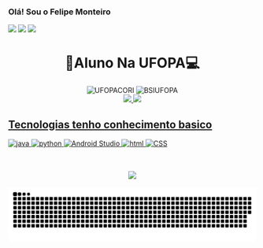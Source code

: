 ### Olá! Sou o Felipe Monteiro
[![](https://img.shields.io/badge/LinkedIn-0077B5?style=for-the-badge&logo=linkedin&logoColor=white)](https://www.linkedin.com/in/mvprintes/)
[![](https://img.shields.io/badge/Gmail-D14836?style=for-the-badge&logo=gmail&logoColor=white)](thevirosgigma@gmail.com)
[![](https://img.shields.io/badge/GitHub-100000?style=for-the-badge&logo=github&logoColor=white)](https://github.com/FelipeMzero)

<div align="center">
  <h1> 📘Aluno Na UFOPA💻</h1>
    <img aling="center" height="150" alt="UFOPACORI"src="https://github.com/MacosPrintes001/MacosPrintes001/blob/main/278524749_3109448079273517_6018796999008091743_n.png"/>
    <img aling="top" height="150" alt="BSIUFOPA"src="https://github.com/MacosPrintes001/MacosPrintes001/blob/main/logo%20curso.png"/>

</div>

<div align="center">
  <a href="https://github.com/FelipeMzero">
  <img height="180em" src="https://github-readme-stats.vercel.app/api?username=FelipeMzero&show_icons=true&theme=tokyonight&include_all_commits=true&count_private=true"/>
  <img height="180em" src="https://github-readme-stats.vercel.app/api/top-langs/?username=FelipeMzero&layout=compact&langs_count=7&theme=gotham"/>
</div>

## Tecnologias tenho conhecimento basico

<div>
    <img aling="center" alt="java" src="https://img.shields.io/badge/Java-ED8B00?style=for-the-badge&logo=openjdk&logoColor=white"/>
    <img aling="center" alt="python" src="https://img.shields.io/badge/Python-14354C?style=for-the-badge&logo=python&logoColor=white"/>
    <img aling="center" alt="Android Studio" src="https://img.shields.io/badge/Android_Studio-3DDC84?style=for-the-badge&logo=android-studio&logoColor=white"/>
    <img aling="center" alt="html" src="https://img.shields.io/badge/HTML5-E34F26?style=for-the-badge&logo=html5&logoColor=white"/>
    <img aling="center" alt="CSS" src="https://img.shields.io/badge/CSS3-1572B6?style=for-the-badge&logo=css3&logoColor=white"/>

</div><br/>

<div>

    
</div><br/>
<p align="center">   <img alingn="center" src="https://profile-counter.glitch.me/FelipeMzero/count.svg" /></p>

![Snake animation](https://github.com/FelipeMzero/FelipeMzero/blob/output/github-contribution-grid-snake.svg)
